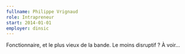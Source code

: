 ```yaml
---
fullname: Philippe Vrignaud
role: Intrapreneur
start: 2014-01-01
employer: dinsic
---
```


Fonctionnaire, et le plus vieux de la bande. Le moins disruptif ? À voir…

